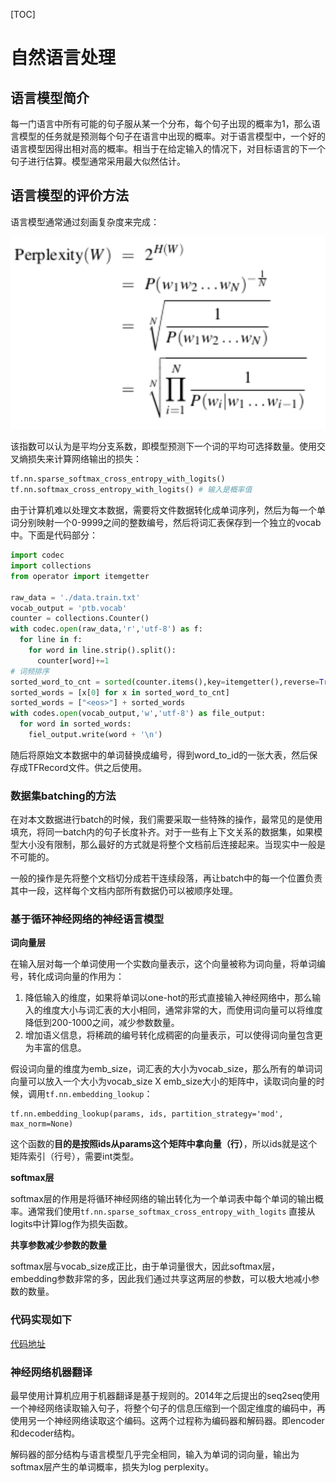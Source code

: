 [TOC]

# 自然语言处理

## 语言模型简介

每一门语言中所有可能的句子服从某一个分布，每个句子出现的概率为1，那么语言模型的任务就是预测每个句子在语言中出现的概率。对于语言模型中，一个好的语言模型因得出相对高的概率。相当于在给定输入的情况下，对目标语言的下一个句子进行估算。模型通常采用最大似然估计。

## 语言模型的评价方法

语言模型通常通过刻画复杂度来完成：

<img src = "../images/nlp_1.png">

该指数可以认为是平均分支系数，即模型预测下一个词的平均可选择数量。使用交叉熵损失来计算网络输出的损失：

```python
tf.nn.sparse_softmax_cross_entropy_with_logits()
tf.nn.softmax_cross_entropy_with_logits() # 输入是概率值
```

由于计算机难以处理文本数据，需要将文件数据转化成单词序列，然后为每一个单词分别映射一个0-9999之间的整数编号，然后将词汇表保存到一个独立的vocab中。下面是代码部分：

```python
import codec
import collections
from operator import itemgetter

raw_data = './data.train.txt'
vocab_output = 'ptb.vocab'
counter = collections.Counter()
with codec.open(raw_data,'r','utf-8') as f:
  for line in f:
    for word in line.strip().split():
      counter[word]+=1
# 词频排序
sorted_word_to_cnt = sorted(counter.items(),key=itemgetter(),reverse=True)
sorted_words = [x[0] for x in sorted_word_to_cnt]
sorted_words = ["<eos>"] + sorted_words
with codes.open(vocab_output,'w','utf-8') as file_output:
  for word in sorted_words:
    fiel_output.write(word + '\n')
```

随后将原始文本数据中的单词替换成编号，得到word_to_id的一张大表，然后保存成TFRecord文件。供之后使用。

### 数据集batching的方法

在对本文数据进行batch的时候，我们需要采取一些特殊的操作，最常见的是使用填充，将同一batch内的句子长度补齐。对于一些有上下文关系的数据集，如果模型大小没有限制，那么最好的方式就是将整个文档前后连接起来。当现实中一般是不可能的。

一般的操作是先将整个文档切分成若干连续段落，再让batch中的每一个位置负责其中一段，这样每个文档内部所有数据仍可以被顺序处理。

### 基于循环神经网络的神经语言模型

**词向量层**

在输入层对每一个单词使用一个实数向量表示，这个向量被称为词向量，将单词编号，转化成词向量的作用为：

1. 降低输入的维度，如果将单词以one-hot的形式直接输入神经网络中，那么输入的维度大小与词汇表的大小相同，通常非常的大，而使用词向量可以将维度降低到200-1000之间，减少参数数量。
2. 增加语义信息，将稀疏的编号转化成稠密的向量表示，可以使得词向量包含更为丰富的信息。

假设词向量的维度为emb_size，词汇表的大小为vocab_size，那么所有的单词词向量可以放入一个大小为vocab_size X emb_size大小的矩阵中，读取词向量的时候，调用`tf.nn.embedding_lookup`：

```text
tf.nn.embedding_lookup(params, ids, partition_strategy='mod', max_norm=None)
```

这个函数的**目的是按照ids从params这个矩阵中拿向量（行）**，所以ids就是这个矩阵索引（行号），需要int类型。

**softmax层**

softmax层的作用是将循环神经网络的输出转化为一个单词表中每个单词的输出概率。通常我们使用`tf.nn.sparse_softmax_cross_entropy_with_logits` 直接从logits中计算log作为损失函数。

**共享参数减少参数的数量**

softmax层与vocab_size成正比，由于单词量很大，因此softmax层，embedding参数非常的多，因此我们通过共享这两层的参数，可以极大地减小参数的数量。

### 代码实现如下

[代码地址](../Code/tensorflow/ptb_model.py)

### 神经网络机器翻译

最早使用计算机应用于机器翻译是基于规则的。2014年之后提出的seq2seq使用一个神经网络读取输入句子，将整个句子的信息压缩到一个固定维度的编码中，再使用另一个神经网络读取这个编码。这两个过程称为编码器和解码器。即encoder和decoder结构。

解码器的部分结构与语言模型几乎完全相同，输入为单词的词向量，输出为softmax层产生的单词概率，损失为log perplexity。















